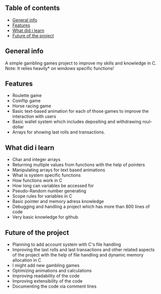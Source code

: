 ## Table of contents
* [General info](#general-info)
* [Features](#features)
* [What did i learn](#What-did-i-learn)
* [Future of the project](#future-of-the-project)

## General info
A simple gambling games project to improve my skills and knowledge in C.<br>
Note: It relies heavily* on windows specific functions!
	
## Features
* Roulette game
* Coinflip game
* Horse racing game
* Basic text-based animation for each of those games to improve the interaction with users 
* Basic wallet system which includes depositing and withdrawing roul-dollar
* Arrays for showing last rolls and transactions.

## What did i learn
* Char and integer arrays
* Returning multiple values from functions with the help of pointers
* Manipulating arrays for text based animations
* What is system specific functions
* How functions work in C
* How long can variables be accessed for
* Pseudo-Random number generating
* Scope rules for variables in C
* Basic pointer and memory adress knowledge
* Debugging and handling a project which has more than 800 lines of code
* Very basic knowledge for github

## Future of the project
* Planning to add account system with C's file handling
* Improving the last rolls and last transactions and other related aspects of the project with the help of file handling and dynamic memory allocation in C 
* I might add new gambling games
* Optimizing animations and calculations
* Improving readability of the code
* Improving extensibility of the code
* Documenting the code via comment lines
  
